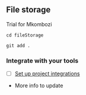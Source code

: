 ## File storage

Trial for Mkombozi

```
cd fileStorage

git add .
```

### Integrate with your tools

- [ ] [Set up project integrations](https://gitlab)
- More info to update

